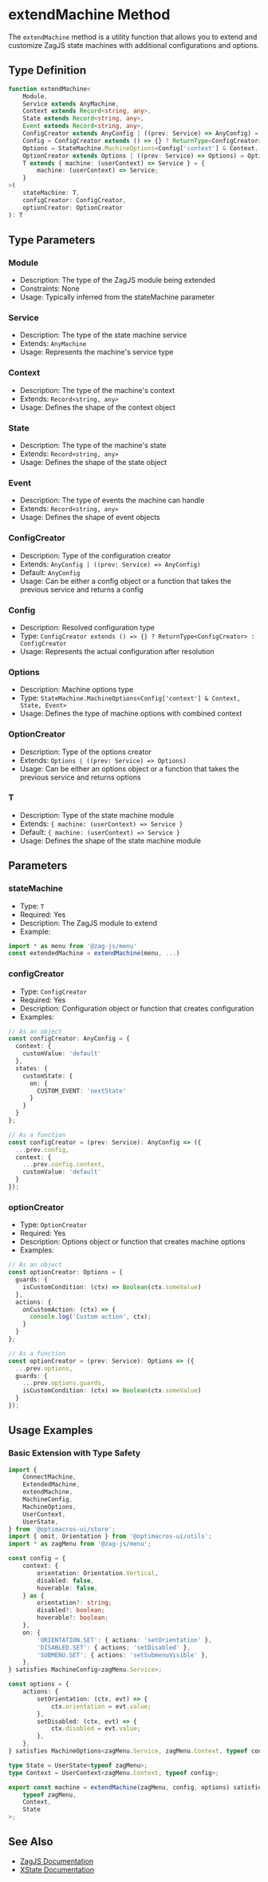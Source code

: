 # extendMachine Method

The `extendMachine` method is a utility function that allows you to extend and customize ZagJS state machines with additional configurations and options.

## Type Definition

```typescript
function extendMachine<
    Module,
    Service extends AnyMachine,
    Context extends Record<string, any>,
    State extends Record<string, any>,
    Event extends Record<string, any>,
    ConfigCreator extends AnyConfig | ((prev: Service) => AnyConfig) = AnyConfig,
    Config = ConfigCreator extends () => {} ? ReturnType<ConfigCreator> : ConfigCreator,
    Options = StateMachine.MachineOptions<Config['context'] & Context, State, Event>,
    OptionCreator extends Options | ((prev: Service) => Options) = Options | ((prev: Service) => Options),
    T extends { machine: (userContext) => Service } = {
        machine: (userContext) => Service;
    }
>(
    stateMachine: T,
    configCreator: ConfigCreator,
    optionCreator: OptionCreator
): T
```

## Type Parameters

### Module
- Description: The type of the ZagJS module being extended
- Constraints: None
- Usage: Typically inferred from the stateMachine parameter

### Service
- Description: The type of the state machine service
- Extends: `AnyMachine`
- Usage: Represents the machine's service type

### Context
- Description: The type of the machine's context
- Extends: `Record<string, any>`
- Usage: Defines the shape of the context object

### State
- Description: The type of the machine's state
- Extends: `Record<string, any>`
- Usage: Defines the shape of the state object

### Event
- Description: The type of events the machine can handle
- Extends: `Record<string, any>`
- Usage: Defines the shape of event objects

### ConfigCreator
- Description: Type of the configuration creator
- Extends: `AnyConfig | ((prev: Service) => AnyConfig)`
- Default: `AnyConfig`
- Usage: Can be either a config object or a function that takes the previous service and returns a config

### Config
- Description: Resolved configuration type
- Type: `ConfigCreator extends () => {} ? ReturnType<ConfigCreator> : ConfigCreator`
- Usage: Represents the actual configuration after resolution

### Options
- Description: Machine options type
- Type: `StateMachine.MachineOptions<Config['context'] & Context, State, Event>`
- Usage: Defines the type of machine options with combined context

### OptionCreator
- Description: Type of the options creator
- Extends: `Options | ((prev: Service) => Options)`
- Usage: Can be either an options object or a function that takes the previous service and returns options

### T
- Description: Type of the state machine module
- Extends: `{ machine: (userContext) => Service }`
- Default: `{ machine: (userContext) => Service }`
- Usage: Defines the shape of the state machine module

## Parameters

### stateMachine
- Type: `T`
- Required: Yes
- Description: The ZagJS module to extend
- Example:
```typescript
import * as menu from '@zag-js/menu'
const extendedMachine = extendMachine(menu, ...)
```

### configCreator
- Type: `ConfigCreator`
- Required: Yes
- Description: Configuration object or function that creates configuration
- Examples:

```typescript
// As an object
const configCreator: AnyConfig = {
  context: {
    customValue: 'default'
  },
  states: {
    customState: {
      on: {
        CUSTOM_EVENT: 'nextState'
      }
    }
  }
};

// As a function
const configCreator = (prev: Service): AnyConfig => ({
  ...prev.config,
  context: {
    ...prev.config.context,
    customValue: 'default'
  }
});
```

### optionCreator
- Type: `OptionCreator`
- Required: Yes
- Description: Options object or function that creates machine options
- Examples:

```typescript
// As an object
const optionCreator: Options = {
  guards: {
    isCustomCondition: (ctx) => Boolean(ctx.someValue)
  },
  actions: {
    onCustomAction: (ctx) => {
      console.log('Custom action', ctx);
    }
  }
};

// As a function
const optionCreator = (prev: Service): Options => ({
  ...prev.options,
  guards: {
    ...prev.options.guards,
    isCustomCondition: (ctx) => Boolean(ctx.someValue)
  }
});
```

## Usage Examples

### Basic Extension with Type Safety

```typescript
import {
    ConnectMachine,
    ExtendedMachine,
    extendMachine,
    MachineConfig,
    MachineOptions,
    UserContext,
    UserState,
} from '@optimacros-ui/store';
import { omit, Orientation } from '@optimacros-ui/utils';
import * as zagMenu from '@zag-js/menu';

const config = {
    context: {
        orientation: Orientation.Vertical,
        disabled: false,
        hoverable: false,
    } as {
        orientation?: string;
        disabled?: boolean;
        hoverable?: boolean;
    },
    on: {
        'ORIENTATION.SET': { actions: 'setOrientation' },
        'DISABLED.SET': { actions: 'setDisabled' },
        'SUBMENU.SET': { actions: 'setSubmenuVisible' },
    },
} satisfies MachineConfig<zagMenu.Service>;

const options = {
    actions: {
        setOrientation: (ctx, evt) => {
            ctx.orientation = evt.value;
        },
        setDisabled: (ctx, evt) => {
            ctx.disabled = evt.value;
        },
    },
} satisfies MachineOptions<zagMenu.Service, zagMenu.Context, typeof config>;

type State = UserState<typeof zagMenu>;
type Context = UserContext<zagMenu.Context, typeof config>;

export const machine = extendMachine(zagMenu, config, options) satisfies ExtendedMachine<
    typeof zagMenu,
    Context,
    State
>;
```

## See Also

- [ZagJS Documentation](https://zagjs.com)
- [XState Documentation](https://xstate.js.org)